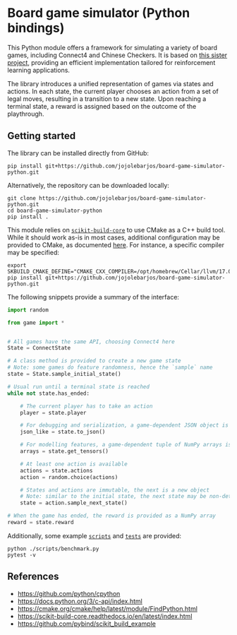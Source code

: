 # Board game simulator (Python bindings)

This Python module offers a framework for simulating a variety of board games, including Connect4 and Chinese Checkers.
It is based on [this sister project](https://github.com/jojolebarjos/board-game-simulator), providing an efficient implementation tailored for reinforcement learning applications.

The library introduces a unified representation of games via states and actions.
In each state, the current player chooses an action from a set of legal moves, resulting in a transition to a new state.
Upon reaching a terminal state, a reward is assigned based on the outcome of the playthrough.


## Getting started

The library can be installed directly from GitHub:

```
pip install git+https://github.com/jojolebarjos/board-game-simulator-python.git
```

Alternatively, the repository can be downloaded locally:

```
git clone https://github.com/jojolebarjos/board-game-simulator-python.git
cd board-game-simulator-python
pip install .
```

This module relies on [`scikit-build-core`](https://github.com/scikit-build/scikit-build-core) to use CMake as a C++ build tool.
While it should work as-is in most cases, additional configuration may be provided to CMake, as documented [here](https://scikit-build-core.readthedocs.io/en/latest/configuration.html#configuring-cmake-arguments-and-defines).
For instance, a specific compiler may be specified:

```
export SKBUILD_CMAKE_DEFINE="CMAKE_CXX_COMPILER=/opt/homebrew/Cellar/llvm/17.0.6/bin/clang++"
pip install git+https://github.com/jojolebarjos/board-game-simulator-python.git
```

The following snippets provide a summary of the interface:

```py
import random

from game import *


# All games have the same API, choosing Connect4 here
State = ConnectState

# A class method is provided to create a new game state
# Note: some games do feature randomness, hence the `sample` name
state = State.sample_initial_state()

# Usual run until a terminal state is reached
while not state.has_ended:

    # The current player has to take an action
    player = state.player

    # For debugging and serialization, a game-dependent JSON object is provided
    json_like = state.to_json()

    # For modelling features, a game-dependent tuple of NumPy arrays is provided
    arrays = state.get_tensors()

    # At least one action is available
    actions = state.actions
    action = random.choice(actions)

    # States and actions are immutable, the next is a new object
    # Note: similar to the initial state, the next state may be non-deterministic
    state = action.sample_next_state()

# When the game has ended, the reward is provided as a NumPy array
reward = state.reward
```

Additionally, some example [`scripts`](./scripts/) and [`tests`](./tests/) are provided:

```
python ./scripts/benchmark.py
pytest -v
```


## References

 * https://github.com/python/cpython
 * https://docs.python.org/3/c-api/index.html
 * https://cmake.org/cmake/help/latest/module/FindPython.html
 * https://scikit-build-core.readthedocs.io/en/latest/index.html
 * https://github.com/pybind/scikit_build_example
